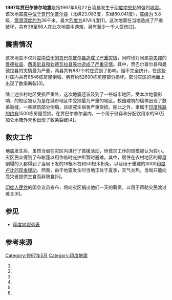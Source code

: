 **1997年贾巴尔普尔地震**是指1997年5月22日凌晨发生于[印度](../Page/印度.md "wikilink")[中央邦](../Page/中央邦.md "wikilink")的强烈[地震](../Page/地震.md "wikilink")。该次地震[震中位于](https://zh.wikipedia.org/wiki/震中 "wikilink")[贾巴尔普尔县](https://zh.wikipedia.org/wiki/贾巴尔普尔县 "wikilink")（北纬23.083度，东经80.041度），[震级为](https://zh.wikipedia.org/wiki/震级 "wikilink") 5.8级，[震源深度约为](https://zh.wikipedia.org/wiki/震源深度 "wikilink")36千米，最大[烈度为](https://zh.wikipedia.org/wiki/修订麦加利地震烈度 "wikilink")8(VIII)度\[1\]。这次地震在当地造成了严重破坏，共有38至56人在此次地震中遇难，另有至少一千人受伤\[2\]。

## 震害情况

这次地震不仅对[震中位于的](https://zh.wikipedia.org/wiki/震中 "wikilink")[贾巴尔普尔县造成了严重灾情](https://zh.wikipedia.org/wiki/贾巴尔普尔县 "wikilink")，同时也对同属[中央邦](../Page/中央邦.md "wikilink")的[曼德拉县](https://zh.wikipedia.org/wiki/曼德拉县 "wikilink")、[西奥尼县和](https://zh.wikipedia.org/wiki/西奥尼县 "wikilink")[钦德瓦拉县等地造成了严重灾情](https://zh.wikipedia.org/wiki/钦德瓦拉县 "wikilink")。其中，贾巴尔普尔县和曼德拉县的灾情最为严重，两县共有887个村庄受到了影响。据不完全统计，在这些村庄内共有8546栋房屋倒塌，另有约52690栋房屋部分损坏。部分灾区的地面上出现了数条断裂\[3\]。

除上述农村地区受损严重外，这次地震还波及到了一些城市地区。受本次地震影响，的校区被认为是在城市地区中受损最为严重的地区。校园建筑的墙体出现了数条裂缝，一些建筑部分倒塌，且研究生宿舍严重受损。除此之外，隶属于[印度铁路的约有](https://zh.wikipedia.org/wiki/印度铁路 "wikilink")1500栋房屋受损。在贾巴尔普尔县内，一个用于储存和分配饮用水的50万加仑水箱外壳也出现了数条裂缝\[4\]。

## 救灾工作

地震发生后，虽然当局在灾区内进行了救援活动，但救灾工作的规模被认为较小。灾区民众得到了布帐篷以用作临时庇护所暂时避难。其中，居住在农村地区的房屋倒塌的人都得到了当局下发的18根木桩和50根木桁条，以及用于重建的3000[印度卢比的现金援助](https://zh.wikipedia.org/wiki/印度卢比 "wikilink")。然而，由于地震发生时当地正处于夏季，天气炎热，当局只能向受灾者提供生食而非熟食\[5\]。

[印度人民党](../Page/印度人民党.md "wikilink")的国会议员宣布，将向灾区捐出他们一天的薪资，以用于帮助灾民渡过难关\[6\]。

## 参见

  - [印度地震列表](../Page/印度地震列表.md "wikilink")

## 参考来源

[Category:1997年5月](https://zh.wikipedia.org/wiki/Category:1997年5月 "wikilink") [Category:印度地震](https://zh.wikipedia.org/wiki/Category:印度地震 "wikilink")

1.
2.
3.
4.
5.
6.